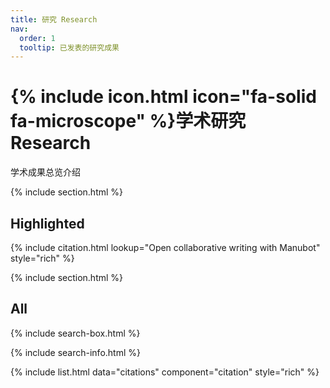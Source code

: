 ```yaml
---
title: 研究 Research
nav:
  order: 1
  tooltip: 已发表的研究成果
---
```


# {% include icon.html icon="fa-solid fa-microscope" %}学术研究 Research

学术成果总览介绍

{% include section.html %}

## Highlighted

{% include citation.html lookup="Open collaborative writing with Manubot" style="rich" %}

{% include section.html %}

## All

{% include search-box.html %}

{% include search-info.html %}

{% include list.html data="citations" component="citation" style="rich" %}
